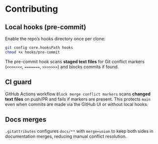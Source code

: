 # Contributing

## Local hooks (pre-commit)
Enable the repo’s hooks directory once per clone:
```bash
git config core.hooksPath hooks
chmod +x hooks/pre-commit
```

The pre-commit hook scans **staged text files** for Git conflict markers (`<<<<<<<`, `=======`, `>>>>>>>`) and blocks commits if found.

## CI guard

GitHub Actions workflow `Block merge conflict markers` scans **changed text files** on push/PR and fails if markers are present. This protects `main` even when commits are made via the GitHub UI or without local hooks.

## Docs merges

`.gitattributes` configures `docs/**` with `merge=union` to keep both sides in documentation merges, reducing manual conflict resolution.
